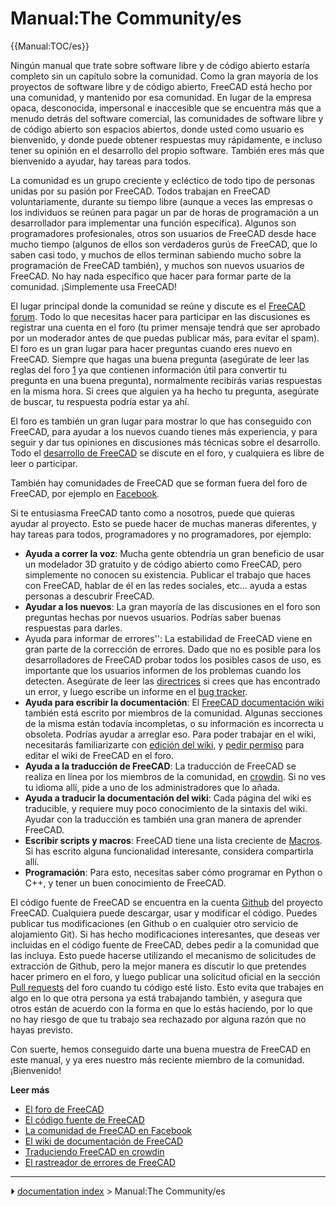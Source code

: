 # Manual:The Community/es
{{Manual:TOC/es}}

Ningún manual que trate sobre software libre y de código abierto estaría completo sin un capítulo sobre la comunidad. Como la gran mayoría de los proyectos de software libre y de código abierto, FreeCAD está hecho por una comunidad, y mantenido por esa comunidad. En lugar de la empresa opaca, desconocida, impersonal e inaccesible que se encuentra más que a menudo detrás del software comercial, las comunidades de software libre y de código abierto son espacios abiertos, donde usted como usuario es bienvenido, y donde puede obtener respuestas muy rápidamente, e incluso tener su opinión en el desarrollo del propio software. También eres más que bienvenido a ayudar, hay tareas para todos.

La comunidad es un grupo creciente y ecléctico de todo tipo de personas unidas por su pasión por FreeCAD. Todos trabajan en FreeCAD voluntariamente, durante su tiempo libre (aunque a veces las empresas o los individuos se reúnen para pagar un par de horas de programación a un desarrollador para implementar una función específica). Algunos son programadores profesionales, otros son usuarios de FreeCAD desde hace mucho tiempo (algunos de ellos son verdaderos gurús de FreeCAD, que lo saben casi todo, y muchos de ellos terminan sabiendo mucho sobre la programación de FreeCAD también), y muchos son nuevos usuarios de FreeCAD. No hay nada específico que hacer para formar parte de la comunidad. ¡Simplemente usa FreeCAD!


<div class="mw-translate-fuzzy">

El lugar principal donde la comunidad se reúne y discute es el [FreeCAD forum](http://forum.freecadweb.org). Todo lo que necesitas hacer para participar en las discusiones es registrar una cuenta en el foro (tu primer mensaje tendrá que ser aprobado por un moderador antes de que puedas publicar más, para evitar el spam). El foro es un gran lugar para hacer preguntas cuando eres nuevo en FreeCAD. Siempre que hagas una buena pregunta (asegúrate de leer las reglas del foro [1](http://forum.freecadweb.org/viewtopic.php?f=3&t=2264) ya que contienen información útil para convertir tu pregunta en una buena pregunta), normalmente recibirás varias respuestas en la misma hora. Si crees que alguien ya ha hecho tu pregunta, asegúrate de buscar, tu respuesta podría estar ya ahí.


</div>


<div class="mw-translate-fuzzy">

El foro es también un gran lugar para mostrar lo que has conseguido con FreeCAD, para ayudar a los nuevos cuando tienes más experiencia, y para seguir y dar tus opiniones en discusiones más técnicas sobre el desarrollo. Todo el [desarrollo de FreeCAD](http://forum.freecadweb.org/viewforum.php?f=6) se discute en el foro, y cualquiera es libre de leer o participar.


</div>

También hay comunidades de FreeCAD que se forman fuera del foro de FreeCAD, por ejemplo en [Facebook](https://www.facebook.com/FreeCAD).

Si te entusiasma FreeCAD tanto como a nosotros, puede que quieras ayudar al proyecto. Esto se puede hacer de muchas maneras diferentes, y hay tareas para todos, programadores y no programadores, por ejemplo:


<div class="mw-translate-fuzzy">

-   **Ayuda a correr la voz**: Mucha gente obtendría un gran beneficio de usar un modelador 3D gratuito y de código abierto como FreeCAD, pero simplemente no conocen su existencia. Publicar el trabajo que haces con FreeCAD, hablar de él en las redes sociales, etc\... ayuda a estas personas a descubrir FreeCAD.
-   **Ayudar a los nuevos**: La gran mayoría de las discusiones en el foro son preguntas hechas por nuevos usuarios. Podrías saber buenas respuestas para darles.
-   Ayuda para informar de errores\'\': La estabilidad de FreeCAD viene en gran parte de la corrección de errores. Dado que no es posible para los desarrolladores de FreeCAD probar todos los posibles casos de uso, es importante que los usuarios informen de los problemas cuando los detecten. Asegúrate de leer las [directrices](http://forum.freecadweb.org/viewtopic.php?f=3&t=5236) si crees que has encontrado un error, y luego escribe un informe en el [bug tracker](http://www.freecadweb.org/tracker).
-   **Ayuda para escribir la documentación**: El [FreeCAD documentación wiki](http://www.freecadweb.org/wiki) también está escrito por miembros de la comunidad. Algunas secciones de la misma están todavía incompletas, o su información es incorrecta u obsoleta. Podrías ayudar a arreglar eso. Para poder trabajar en el wiki, necesitarás familiarizarte con [edición del wiki](https://www.mediawiki.org/wiki/Help:Editing_pages), y [pedir permiso](http://forum.freecadweb.org/viewforum.php?f=21) para editar el wiki de FreeCAD en el foro.
-   **Ayuda a la traducción de FreeCAD**: La traducción de FreeCAD se realiza en línea por los miembros de la comunidad, en [crowdin](https://crowdin.com/project/freecad). Si no ves tu idioma allí, pide a uno de los administradores que lo añada.
-   **Ayuda a traducir la documentación del wiki**: Cada página del wiki es traducible, y requiere muy poco conocimiento de la sintaxis del wiki. Ayudar con la traducción es también una gran manera de aprender FreeCAD.
-   **Escribir scripts y macros**: FreeCAD tiene una lista creciente de [Macros](Macros_recipes/es.md). Si has escrito alguna funcionalidad interesante, considera compartirla allí.
-   **Programación**: Para esto, necesitas saber cómo programar en Python o C++, y tener un buen conocimiento de FreeCAD.


</div>


<div class="mw-translate-fuzzy">

El código fuente de FreeCAD se encuentra en la cuenta [Github](https://github.com/FreeCAD/FreeCAD) del proyecto FreeCAD. Cualquiera puede descargar, usar y modificar el código. Puedes publicar tus modificaciones (en Github o en cualquier otro servicio de alojamiento Git). Si has hecho modificaciones interesantes, que deseas ver incluidas en el código fuente de FreeCAD, debes pedir a la comunidad que las incluya. Esto puede hacerse utilizando el mecanismo de solicitudes de extracción de Github, pero la mejor manera es discutir lo que pretendes hacer primero en el foro, y luego publicar una solicitud oficial en la sección [Pull requests](http://forum.freecadweb.org/viewforum.php?f=17) del foro cuando tu código esté listo. Esto evita que trabajes en algo en lo que otra persona ya está trabajando también, y asegura que otros están de acuerdo con la forma en que lo estás haciendo, por lo que no hay riesgo de que tu trabajo sea rechazado por alguna razón que no hayas previsto.


</div>

Con suerte, hemos conseguido darte una buena muestra de FreeCAD en este manual, y ya eres nuestro más reciente miembro de la comunidad. ¡Bienvenido!

**Leer más**


<div class="mw-translate-fuzzy">

-   [El foro de FreeCAD](http://forum.freecadweb.org)
-   [El código fuente de FreeCAD](https://github.com/FreeCAD/FreeCAD)
-   [La comunidad de FreeCAD en Facebook](https://www.facebook.com/FreeCAD)
-   [El wiki de documentación de FreeCAD](http://www.freecadweb.org/wiki)
-   [Traduciendo FreeCAD en crowdin](https://crowdin.com/project/freecad)
-   [El rastreador de errores de FreeCAD](http://www.freecadweb.org/tracker)


</div>



---
⏵ [documentation index](../README.md) > Manual:The Community/es
